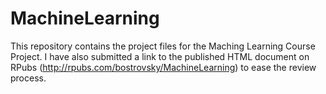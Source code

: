 # MachineLearning
This repository contains the project files for the Maching Learning Course Project.  I have also submitted a link to the published HTML document on RPubs (http://rpubs.com/bostrovsky/MachineLearning) to ease the review process.  

